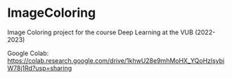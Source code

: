# ImageColoring
Image Coloring project for the course Deep Learning at the VUB (2022-2023)

Google Colab:
https://colab.research.google.com/drive/1khwU28e9mhMoHX_YQoHzlsybiW78j1Rd?usp=sharing
